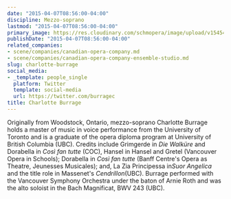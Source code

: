 ```yaml
---
date: "2015-04-07T08:56:00-04:00"
discipline: Mezzo-soprano
lastmod: "2015-04-07T08:56:00-04:00"
primary_image: https://res.cloudinary.com/schmopera/image/upload/v1545409169/media/webhook-uploads/1428411199525/CharlotteBurrage.jpg.jpg
publishDate: "2015-04-07T08:56:00-04:00"
related_companies:
- scene/companies/canadian-opera-company.md
- scene/companies/canadian-opera-company-ensemble-studio.md
slug: charlotte-burrage
social_media:
- _template: people_single
  platform: Twitter
  template: social-media
  url: https://twitter.com/burragec
title: Charlotte Burrage
---
```


<p>
	Originally from Woodstock, Ontario, mezzo-<span class="GlossaryTerm">soprano</span> Charlotte Burrage holds a master of music in voice performance from the University of Toronto and is a graduate of the opera diploma program at University of British Columbia (UBC). Credits include Grimgerde in <em>Die Walküre</em> and Dorabella in <em>Così fan tutte</em><span class="redactor-invisible-space"> (COC),</span> Hansel in Hansel and Gretel (Vancouver Opera in Schools); Dorabella in <em>Così fan tutte</em> (Banff Centre's Opera as Theatre, Jeunesses Musicales); and, La Zia Principessa in<em>Suor Angelica</em> and the title role in Massenet's <em>Cendrillon</em>(UBC). Burrage performed with the Vancouver Symphony Orchestra under the baton of Arnie Roth and was the alto soloist in the Bach Magnificat, BWV 243 (UBC).
</p>
